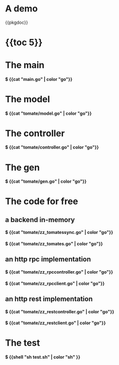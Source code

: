 # A demo

{{pkgdoc}}

# {{toc 5}}

# The main

#### $ {{cat "main.go" | color "go"}}

# The model

#### $ {{cat "tomate/model.go" | color "go"}}

# The controller

#### $ {{cat "tomate/controller.go" | color "go"}}

# The gen

#### $ {{cat "tomate/gen.go" | color "go"}}

# The code for free

## a backend in-memory
#### $ {{cat "tomate/zz_tomatessync.go" | color "go"}}
#### $ {{cat "tomate/zz_tomates.go" | color "go"}}

## an http rpc implementation
#### $ {{cat "tomate/zz_rpccontroller.go" | color "go"}}
#### $ {{cat "tomate/zz_rpcclient.go" | color "go"}}

## an http rest implementation
#### $ {{cat "tomate/zz_restcontroller.go" | color "go"}}
#### $ {{cat "tomate/zz_restclient.go" | color "go"}}

# The test

#### $ {{shell "sh test.sh" | color "sh" }}
